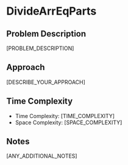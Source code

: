 # DivideArrEqParts

## Problem Description
[PROBLEM_DESCRIPTION]

## Approach
[DESCRIBE_YOUR_APPROACH]

## Time Complexity
- Time Complexity: [TIME_COMPLEXITY]
- Space Complexity: [SPACE_COMPLEXITY]

## Notes
[ANY_ADDITIONAL_NOTES]
